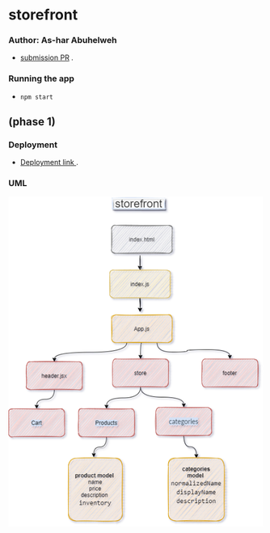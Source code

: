 # storefront

### Author: As-har Abuhelweh
* [submission PR]() .

### Running the app
- `npm start`




##  (phase 1)
### Deployment

* [Deployment link ]() .


### UML
![uml](./uml.png)